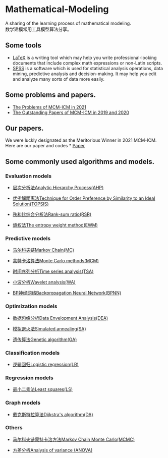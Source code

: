 # Mathematical-Modeling

A sharing of the learning process of mathematical modeling.<br/>
数学建模常用工具模型算法分享。

## Some tools
* [LaTeX](https://github.com/HeXavi8/Mathematical-Modeling/tree/main/LaTeX) is a writing tool which may help you write professional-looking documents that include complex math expressions or non-Latin scripts. <br/>
* [SPSS](https://github.com/HeXavi8/Mathematical-Modeling/tree/main/SPSS) is a software which is used for statistical analysis operations, data mining, predictive analysis and decision-making. It may help you edit and analyze many sorts of data more easily.

## Some problems and papers.
* [The Problems of MCM-ICM in 2021](https://github.com/HeXavi8/Mathematical-Modeling/tree/main/2021_MCM-ICM_Problems)
* [The Outstanding Papers of MCM-ICM in 2019 and 2020](https://github.com/HeXavi8/Mathematical-Modeling/tree/main/Outstanding_Papers_of_MCM-ICM) 

## Our papers.
We were luckly designated as the Meritorious Winner in 2021 MCM-ICM. Here are our paper and codes * [Paper](https://github.com/HeXavi8/Mathematical-Modeling/tree/main/Our_paper) 

## Some commonly used algorithms and models.
### Evaluation models
* [层次分析法Analytic Hierarchy Process(AHP)](https://github.com/HeXavi8/Mathematical-Modeling/tree/main/Analytic_Hierarchy_Process(AHP))

* [优劣解距离法Technique for Order Preference by Similarity to an Ideal Solution(TOPSIS)](https://github.com/HeXavi8/Mathematical-Modeling/tree/main/Technique_for_Order_Preference_by_Similarity_to_an_Ideal_Solution(Topsis))

* [秩和比综合分析法Rank-sum ratio(RSR)](https://github.com/HeXavi8/Mathematical-Modeling/tree/main/Rank-sum_ratio(RSR))

* [熵权法The entropy weight method(EWM)](https://github.com/HeXavi8/Mathematical-Modeling/tree/main/The_entropy_weight_method(EWM))
### Predictive models
* [马尔科夫链Markov Chain(MC)](https://github.com/HeXavi8/Mathematical-Modeling/tree/main/Markov_Chain(MC))

* [蒙特卡洛算法Monte Carlo methods(MCM)](https://github.com/HeXavi8/Mathematical-Modeling/tree/main/Monte_Carlo_method(MCM))

* [时间序列分析Time series analysis(TSA)](https://github.com/HeXavi8/Mathematical-Modeling/tree/main/Time_series_analysis(TSA))

* [小波分析Wavelet analysis(WA)](https://github.com/HeXavi8/Mathematical-Modeling/tree/main/Wavelet_analysis(WA))

* [BP神经网络Backpropagation Neural Network(BPNN)](https://github.com/HeXavi8/Mathematical-Modeling/tree/main/Backpropagation_Neural_Network(BPNN))
### Optimization models
* [数据包络分析Data Envelopment Analysis(DEA)](https://github.com/HeXavi8/Mathematical-Modeling/blob/main/Data_Envelopment_Analysis(DEA))

* [模拟退火法Simulated annealing(SA)](https://github.com/HeXavi8/Mathematical-Modeling/tree/main/Simulated_annealing(SA))

* [遗传算法Genetic algorithm(GA)](https://github.com/HeXavi8/Mathematical-Modeling/tree/main/Genetic_algorithm(GA))
### Classification models
* [逻辑回归Logistic regression(LR)](https://github.com/HeXavi8/Mathematical-Modeling/tree/main/Logistic_regression(LR))
### Regression models
* [最小二乘法Least squares(LS)](https://github.com/HeXavi8/Mathematical-Modeling/tree/main/Least_squares(LS))
### Graph models
* [戴克斯特拉算法Dijkstra's algorithm(DA)](https://github.com/HeXavi8/Mathematical-Modeling/blob/main/Dijkstra's_algorithm(DA))

### Others
* [马尔科夫链蒙特卡洛方法Markov Chain Monte Carlo(MCMC)](https://github.com/HeXavi8/Mathematical-Modeling/tree/main/Markov_Chain_Monte_Carlo(MCMC))

* [方差分析Analysis of variance (ANOVA)](https://github.com/HeXavi8/Mathematical-Modeling/tree/main/Analysis_of_variance(ANOVA))
